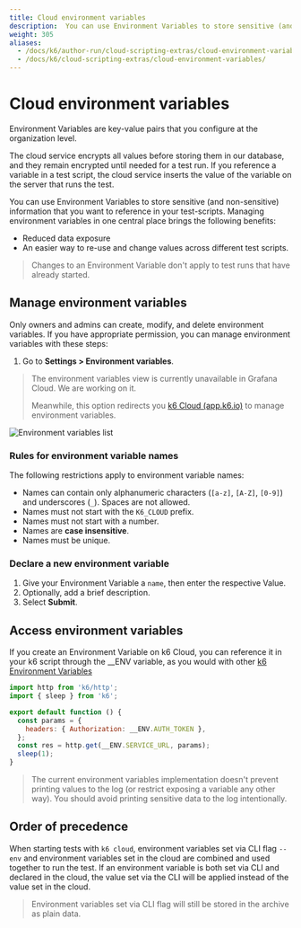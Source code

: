 ```yaml
---
title: Cloud environment variables
description:  You can use Environment Variables to store sensitive (and non-sensitive) information that you want to reference in your cloud test-scripts.
weight: 305
aliases:
  - /docs/k6/author-run/cloud-scripting-extras/cloud-environment-variables/
  - /docs/k6/cloud-scripting-extras/cloud-environment-variables/
---
```


# Cloud environment variables

Environment Variables are key-value pairs that you configure at the organization level.

The cloud service encrypts all values before storing them in our database, and they remain encrypted until needed for a test run.
If you reference a variable in a test script, the cloud service inserts the value of the variable on the server that runs the test.

You can use Environment Variables to store sensitive (and non-sensitive) information that you want to reference in your test-scripts. Managing environment variables in one central place brings the following benefits:
- Reduced data exposure
- An easier way to re-use and change values across different test scripts.

> Changes to an Environment Variable don't apply to test runs that have already started.

## Manage environment variables

Only owners and admins can create, modify, and delete environment variables.
If you have appropriate permission, you can manage environment variables with these steps:

1. Go to **Settings > Environment variables**.

> The environment variables view is currently unavailable in Grafana Cloud. We are working on it.
> 
> Meanwhile, this option redirects you [k6 Cloud (app.k6.io)](https://app.k6.io/) to manage environment variables.


![Environment variables list](/media/docs/k6/screenshoot-k6-cloud-environment-variables.png)

### Rules for environment variable names

The following restrictions apply to environment variable names:
- Names can contain only alphanumeric characters (`[a-z]`, `[A-Z]`, `[0-9]`) and underscores (`_`). Spaces are not allowed.
- Names must not start with the `K6_CLOUD` prefix.
- Names must not start with a number.
- Names are **case insensitive**.
- Names must be unique.

### Declare a new environment variable

1. Give your Environment Variable a `name`, then enter the respective Value.
2. Optionally, add a brief description.
3. Select **Submit**.

## Access environment variables

If you create an Environment Variable on k6 Cloud, you can reference it in your k6 script through the __ENV variable, as you would with other [k6 Environment Variables](https://k6.io/docs/using-k6/environment-variables/)

```javascript
import http from 'k6/http';
import { sleep } from 'k6';

export default function () {
  const params = {
    headers: { Authorization: __ENV.AUTH_TOKEN },
  };
  const res = http.get(__ENV.SERVICE_URL, params);
  sleep(1);
}
```

> The current environment variables implementation doesn't prevent printing values to the log (or restrict exposing a variable any other way). You should avoid printing sensitive data to the log intentionally.

## Order of precedence

When starting tests with `k6 cloud`, environment variables set via CLI flag `--env` and environment variables set in the cloud are combined and used together to run the test. If an environment variable is both set via CLI and declared in the cloud, the value set via the CLI will be applied instead of the value set in the cloud.

> Environment variables set via CLI flag will still be stored in the archive as plain data.

